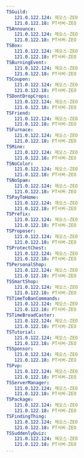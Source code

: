 ```yaml
---
TSGuild:
   121.0.122.124: 제오스-ZEO
   121.0.122.18: PT서버-ZEO
TSAnnounce:
   121.0.122.124: 제오스-ZEO
   121.0.122.18: PT서버-ZEO
TSBox:
   121.0.122.124: 제오스-ZEO
   121.0.122.18: PT서버-ZEO
TSBurningEvent:
   121.0.122.124: 제오스-ZEO
   121.0.122.18: PT서버-ZEO
TSCoupon:
   121.0.122.124: 제오스-ZEO
   121.0.122.18: PT서버-ZEO
TSDontDropCrops:
   121.0.122.124: 제오스-ZEO
   121.0.122.18: PT서버-ZEO
TSFriend:
   121.0.122.124: 제오스-ZEO
   121.0.122.18: PT서버-ZEO
TSFurnace:
   121.0.122.124: 제오스-ZEO
   121.0.122.18: PT서버-ZEO
TSMine:
   121.0.122.124: 제오스-ZEO
   121.0.122.18: PT서버-ZEO
TSNoColor:
   121.0.122.124: 제오스-ZEO
   121.0.122.18: PT서버-ZEO
TSNoSpam:
   121.0.122.124: 제오스-ZEO
   121.0.122.18: PT서버-ZEO
TSPayToHome:
   121.0.122.124: 제오스-ZEO
   121.0.122.18: PT서버-ZEO
TSPrefix:
   121.0.122.124: 제오스-ZEO
   121.0.122.18: PT서버-ZEO
TSProposer:
   121.0.122.124: 제오스-ZEO
   121.0.122.18: PT서버-ZEO
TSProtectChest:
   121.0.122.124: 제오스-ZEO
   121.0.122.18: PT서버-ZEO
TSPersonalShop:
   121.0.122.124: 제오스-ZEO
   121.0.122.18: PT서버-ZEO
TSSmartShop:
   121.0.122.124: 제오스-ZEO
   121.0.122.18: PT서버-ZEO
TSTimeToBanCommands:
   121.0.122.124: 제오스-ZEO
   121.0.122.18: PT서버-ZEO
TSTimeBroadCaster:
   121.0.122.124: 제오스-ZEO
   121.0.122.18: PT서버-ZEO
TSTutorial:
   121.0.122.124: 제오스-ZEO
   121.0.122.18: PT서버-ZEO
TSSponsor:
   121.0.122.124: 제오스-ZEO
   121.0.122.18: PT서버-ZEO
TSPvp:
   121.0.122.124: 제오스-ZEO
   121.0.122.18: PT서버-ZEO
TSServerManager:
   121.0.122.124: 제오스-ZEO
   121.0.122.18: PT서버-ZEO
TSPackage:
   121.0.122.124: 제오스-ZEO
   121.0.122.18: PT서버-ZEO
TSFindingThing:
   121.0.122.124: 제오스-ZEO
   121.0.122.18: PT서버-ZEO
TSSuddenlyQuiz:
   121.0.122.124: 제오스-ZEO
   121.0.122.18: PT서버-ZEO
...
```

